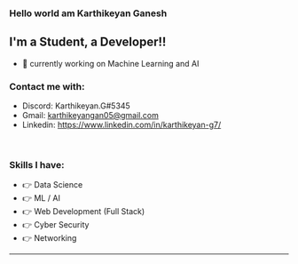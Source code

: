 ### Hello world am Karthikeyan Ganesh


## I'm a Student, a Developer!!

- 🔭 currently working on Machine Learning and AI

### Contact me with:

- Discord: Karthikeyan.G#5345
- Gmail: karthikeyangan05@gmail.com 
- Linkedin: https://www.linkedin.com/in/karthikeyan-g7/


</br>



### Skills I have:
- 👉 Data Science 
- 👉 ML / AI
- 👉 Web Development (Full Stack)
- 👉 Cyber Security 
- 👉 Networking
---






